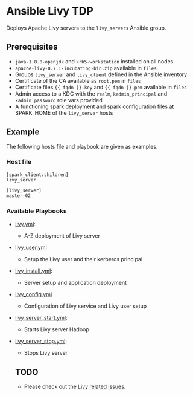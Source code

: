 # Ansible Livy TDP

Deploys Apache Livy servers to the `livy_servers` Ansible group.

## Prerequisites

- `java-1.8.0-openjdk` and `krb5-workstation` installed on all nodes
- `apache-livy-0.7.1-incubating-bin.zip` available in `files`
- Groups `livy_server` and `livy_client` defined in the Ansible inventory
- Certificate of the CA available as `root.pem` in `files`
- Certificate files `{{ fqdn }}.key` and `{{ fqdn }}.pem` available in `files`
- Admin access to a KDC with the `realm`, `kadmin_principal` and `kadmin_password` role vars provided
- A functioning spark deployment and spark configuration files at SPARK_HOME of the `livy_server` hosts

## Example

The following hosts file and playbook are given as examples.

### Host file
```
[spark_client:children]
livy_server

[livy_server]
master-02
```

### Available Playbooks

- [livy.yml](../../playbooks/livy.yml):
  - A-Z deployment of Livy server

- [livy_user.yml](../../playbooks/livy_user.yml)
    - Setup the Livy user and their kerberos principal

- [livy_install.yml](../../playbooks/livy_install.yml):
  - Server setup and application deployment

- [livy_config.yml](../../playbooks/livy_config.yml)
  - Configuration of Livy service and Livy user setup

- [livy_server_start.yml](../../playbooks/livy_start.yml):
  - Starts Livy server
Hadoop
- [livy_server_stop.yml](../../playbooks/livy_stop.yml):
  - Stops Livy server


  ## TODO

  - Please check out the [Livy related issues](https://issues.apache.org/jira/projects/LIVY/issues/LIVY-795?filter=allopenissues).
